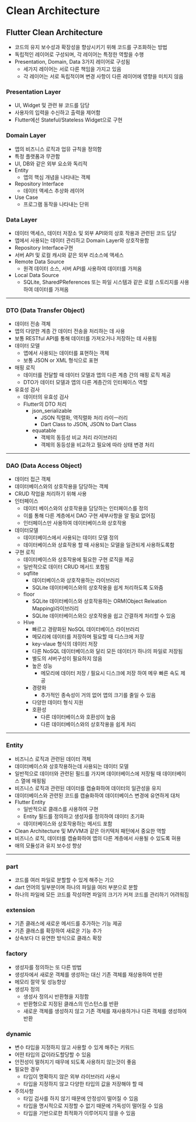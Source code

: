 # Clean Architecture

## Flutter Clean Architecture

* 코드의 유지 보수성과 확장성을 향상시키기 위해 코드를 구조화하는 방법
* 독립적인 레이어로 구성되며, 각 레이어는 특정한 역할을 수행
* Presentation, Domain, Data 3가지 레이어로 구성됨
  * 세가지 레이어는 서로 다른 책임을 가지고 있음
  * 각 레이어는 서로 독립적이며 변경 사항이 다른 레이어에 영향을 미치지 않음

### Presentation Layer

* UI, Widget 및 관련 뷰 코드를 담당
* 사용자의 입력을 수신하고 출력을 제어함
* Flutter에선 Stateful/Stateless Widget으로 구현

### Domain Layer

* 앱의 비즈니스 로직과 업뮤 규칙을 정의함
* 특정 플랫폼과 무관함
* UI, DB와 같은 외부 요소와 독리적
* Entity
  * 앱의 핵심 개념을 나타내는 객체
* Repository Interface
  * 데이터 액세스 추상화 레이어
* Use Case
  * 프로그램 동작을 나타내는 단위

### Data Layer

* 데이터 액세스, 데이터 저장소 및 외부 API와의 상호 작용과 관련된 코드 담당
* 앱에서 사용되는 데이터 관리하고 Domain Layer와 상호작용함
* Repository Interface구현
* 서버 API 및 로컬 캐시와 같은 외부 리소스에 액세스
* Remote Data Source
  * 원격 데이터 소스, 서버 API를 사용하여 데이터를 가져옴
* Local Data Source
  * SQLite, SharedPReferences 또는 파일 시스템과 같은 로컬 스토리지를 사용하여 데이터를 가져옴

---

### DTO (Data Transfer Object)

* 데이터 전송 객체
* 앱의 다양한 계층 간 데이터 전송을 처리하는 데 사용
* 보통 RESTful API를 통해 데이터를 가져오거나 저장하는 데 사용됨
* 데이터 모델
  * 앱에서 사용되는 데이터를 표현하는 객체
  * 보통 JSON or XML 형식으로 표현
* 매핑 로직
  * 데이터를 전달할 때 데이터 모델과 앱의 다른 계층 간의 매핑 로직 제공
  * DTO가 데이터 모델과 앱의 다른 계층간의 인터페이스 역할
* 유효성 검사
  * 데이터의 유효성 검사
  * Flutter의 DTO 처리
    * json_serializable
      * JSON 직렬화, 역직렬화 처리 라이ㅡ러리
      * Dart Class to JSON, JSON to Dart Class
    * equatable
      * 객체의 동등성 비교 처리 라이브러리
      * 객체의 동등성을 비교하고 필요에 따라 상태 변경 처리

---

### DAO (Data Access Object)

* 데이터 접근 객체
* 데이터베이스와의 상호작용을 담당하는 객체
* CRUD 작업을 처리하기 위해 사용
* 인터페이스
  * 데이터 베이스와의 상호작용을 담당하는 인터페이스를 정의
  * 이를 통해 다른 계층에서 DAO 구현 세부사항을 알 필요 없어짐
  * 인터페이스만 사용하여 데이터베이스와 상호작용
* 데이터모델
  * 데이터베이스에서 사용되는 데이터 모델 정의
  * 데이터베이스와 상효작용 할 때 사용되는 모델을 일관되게 사용하도록함
* 구현 로직
  * 데이터베이스와 상호작용에 필요한 구현 로직을 제공
  * 일반적으로 데이터 CRUD 메서드 포함됨
  * sqflite
    * 데이터베이스와 상호작용하는 라이브러리
    * SQLite 데이터베이스와의 상호작용을 쉽게 처리하도록 도와줌
  * floor
    * SQLite 데이터베이스와 상호작용하는 ORM(Object Releation Mapping)라이브러리
    * SQLite 데이터베이스와으 상호작용을 쉽고 간결하게 처리할 수 있음
  * Hive
    * 빠르고 경량화된 NoSQL 데이터베이스 라이브러리
    * 메모리에 데이터를 저장하며 필요할 때 디스크에 저장
    * key-vlaue 형식의 데이터 저장
    * 다른 NoSQL 데이터베이스와 달리 모든 데이터가 하나의 파일로 저장됨
    * 별도의 서버구성이 필요하지 않음
    * 높은 성능
      * 메모리에 데이터 저장 / 필요시 디스크에 저장 하여 메우 빠른 속도 제공
    * 경량화
      * 추가적인 종속성이 거의 없어 앱의 크기를 줄일 수 있음
    * 다양한 데이터 형식 지원
    * 호환성
      * 다른 데이터베이스와 호환성이 높음
      * 다른 데이터베이스와의 상호작용을 쉽게 처리

---

### Entity

* 비즈니스 로직과 관련된 데이터 객체
* 데이터베이스와 상호작용하는데 사용되는 데이터 모델
* 일반적으로 데이터와 관련된 필드를 가지며 데이터베이스에 저장될 때 데이터베이스 열에 매핑됨
* 비즈니스 로직과 관련된 데이터를 캡슐화하여 데이터의 일관성을 유지
* 데이터베이스와 관련된 코드를 캡슐화하여 데이터베이스 변경에 유연하게 대처
* Flutter Entity
  * 일반적으로 클래스를 사용하여 구현
  * Entity 필드를 정의하고 생성자를 정의하여 데이터 초기화
  * 데이터베이스와 상호작용하는 메서드 포함
* Clean Architecture 및 MVVM과 같은 아키텍처 패턴에서 중요한 역할
* 비즈니스 로직, 데이터를 캡슐화하여 앱의 다른 계층에서 사용될 수 있도록 혀용
* 애의 모듈성과 유지 보수성 향상

---

### part

* 코드를 여러 파일로 분할할 수 있게 해주는 기으
* dart 언어의 일부분이며 하나의 파일을 여러 부분으로 분할
* 하나의 파일에 모든 코드를 작성하면 파일의 크기가 커져 코드를 관리하기 어려워짐

### extension

* 기존 클래스에 새로운 메서드를 추가하는 기능 제공
* 기존 클래스를 확장하여 새로운 기능 추가
* 상속보다 더 유연한 방식으로 클래스 확장

### factory

* 생성자를 정의하는 또 다른 방법
* 생성자에서 새로운 객체를 생성하는 대신 기존 객체를 재상용하여 반환
* 메모리 절약 및 성능향상
* 생성자 정의
  * 생성사 정의시 반환형을 지정함
  * 반환형으로 지정된 클래스의 인스턴스를 반환
  * 새로운 객체를 생성하지 않고 기존 객체를 재사용하거나 다른 객체를 생성하여 반환

### dynamic

* 변수 타입을 지정하지 않고 사용할 수 있게 해주는 키워드
* 어떤 타입의 값이라도할당할 수 있음
* 안전성이 떨허지기 때무에 되도록 사용하지 않는것이 좋음
* 필요한 경우
  * 타입이 명확하지 않은 외부 라이브러리 사용시
  * 타입을 지정하지 않고 다양한 타입의 값을 저장해야 할 때
* 주의사항
  * 타입 검사를 하지 않기 때문에 안정성이 떨어질 수 있음
  * 타입을 명시적으로 지정할 수 없기 때문에 가독성이 떨어질 수 있음
  * 타입을 기반으로한 최적화가 이루어지지 않을 수 있음
